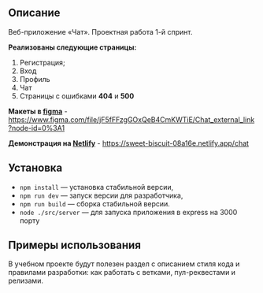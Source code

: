 ## **Описание**
Веб-приложение «Чат». Проектная работа 1-й спринт.

**Реализованы следующие страницы:**
1. Регистрация;
2. Вход
3. Профиль
4. Чат
5. Страницы с ошибками **404** и **500**

**Макеты в [figma](https://www.figma.com/file/jF5fFFzgGOxQeB4CmKWTiE/Chat_external_link?node-id=0%3A1)** - https://www.figma.com/file/jF5fFFzgGOxQeB4CmKWTiE/Chat_external_link?node-id=0%3A1

**Демонстрация на 
[Netlify](https://sweet-biscuit-08a16e.netlify.app/chat)** - https://sweet-biscuit-08a16e.netlify.app/chat


## **Установка**

- `npm install` — установка стабильной версии,
- `npm run dev` — запуск версии для разработчика,
- `npm run build` — сборка стабильной версии.
- `node ./src/server` — для запуска приложения в express на 3000 порту

## **Примеры использования**

В учебном проекте будут полезен раздел с описанием стиля кода и правилами разработки: как работать с ветками, пул-реквестами и релизами.

